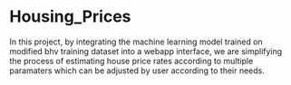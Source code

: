 # Housing_Prices

In this project, by integrating the machine learning model trained on modified bhv training dataset into a webapp interface, we are simplifying the process of estimating house price rates according to multiple paramaters which can be adjusted by user according to their needs.
